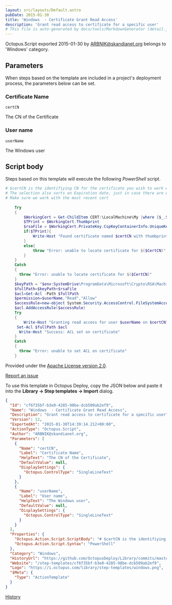 ```yaml
---
layout: src/layouts/Default.astro
pubDate: 2015-01-30
title: 'Windows  - Certificate Grant Read Access'
description: 'Grant read access to certificate for a specific user'
# This file is auto-generated by docs/tools/MarkdownGenerator (detail.js)
---
```


Octopus.Script exported 2015-01-30 by ARBNIK@skandianet.org belongs to 'Windows' category.

## Parameters

When steps based on the template are included in a project's deployment process, the parameters below can be set.


<div class="param">

### Certificate Name

`certCN`

The CN of the Certificate

</div>
        
<div class="param">

### User name

`userName`

The Windows user

</div>
        

## Script body

Steps based on this template will execute the following *PowerShell* script.

```PowerShell
# $certCN is the identifiying CN for the certificate you wish to work with
# The selection also sorts on Expiration date, just in case there are old expired certs still in the certificate store.
# Make sure we work with the most recent cert
    
    Try
    {
        $WorkingCert = Get-ChildItem CERT:\LocalMachine\My |where {$_.Subject -match $certCN} | sort $_.NotAfter -Descending | select -first 1 -erroraction STOP
        $TPrint = $WorkingCert.Thumbprint
        $rsaFile = $WorkingCert.PrivateKey.CspKeyContainerInfo.UniqueKeyContainerName
        if($TPrint){
            Write-Host "Found certificate named $certCN with thumbprint $TPrint"
        }
        else{
            throw "Error: unable to locate certificate for $($CertCN)"
        }
    }
    Catch
    {
      throw "Error: unable to locate certificate for $($CertCN)"
    }
    $keyPath = "$env:SystemDrive\ProgramData\Microsoft\Crypto\RSA\MachineKeys\"
    $fullPath=$keyPath+$rsaFile
    $acl=Get-Acl -Path $fullPath
    $permission=$userName,"Read","Allow"
    $accessRule=new-object System.Security.AccessControl.FileSystemAccessRule $permission
    $acl.AddAccessRule($accessRule)
    Try 
    {
        Write-Host "Granting read access for user $userName on $certCN"
     Set-Acl $fullPath $acl
      Write-Host "Success: ACL set on certificate"
    }
    Catch
    {
      throw "Error: unable to set ACL on certificate"
    }
```

Provided under the [Apache License version 2.0](https://github.com/OctopusDeploy/Library/blob/master/LICENSE.txt).

[Report an issue](https://github.com/OctopusDeploy/Library/issues/new?assignees=&labels=&projects=&template=bug-report.yml&title=Issue%20with%20Windows%20%20-%20Certificate%20Grant%20Read%20Access&step-template=Windows%20%20-%20Certificate%20Grant%20Read%20Access)

<div class="get-json">

To use this template in Octopus Deploy, copy the JSON below and paste it into the **Library → Step templates → Import** dialog.

```json
{
  "Id": "cf6f35bf-b3e0-4285-98be-dcb509ab2ef9",
  "Name": "Windows  - Certificate Grant Read Access",
  "Description": "Grant read access to certificate for a specific user",
  "Version": 12,
  "ExportedAt": "2015-01-30T14:39:14.212+00:00",
  "ActionType": "Octopus.Script",
  "Author": "ARBNIK@skandianet.org",
  "Parameters": [
    {
      "Name": "certCN",
      "Label": "Certificate Name",
      "HelpText": "The CN of the Certificate",
      "DefaultValue": null,
      "DisplaySettings": {
        "Octopus.ControlType": "SingleLineText"
      }
    },
    {
      "Name": "userName",
      "Label": "User name",
      "HelpText": "The Windows user",
      "DefaultValue": null,
      "DisplaySettings": {
        "Octopus.ControlType": "SingleLineText"
      }
    }
  ],
  "Properties": {
    "Octopus.Action.Script.ScriptBody": "# $certCN is the identifiying CN for the certificate you wish to work with\n# The selection also sorts on Expiration date, just in case there are old expired certs still in the certificate store.\n# Make sure we work with the most recent cert\n    \n    Try\n    {\n        $WorkingCert = Get-ChildItem CERT:\\LocalMachine\\My |where {$_.Subject -match $certCN} | sort $_.NotAfter -Descending | select -first 1 -erroraction STOP\n        $TPrint = $WorkingCert.Thumbprint\n        $rsaFile = $WorkingCert.PrivateKey.CspKeyContainerInfo.UniqueKeyContainerName\n        if($TPrint){\n            Write-Host \"Found certificate named $certCN with thumbprint $TPrint\"\n        }\n        else{\n            throw \"Error: unable to locate certificate for $($CertCN)\"\n        }\n    }\n    Catch\n    {\n      throw \"Error: unable to locate certificate for $($CertCN)\"\n    }\n    $keyPath = \"$env:SystemDrive\\ProgramData\\Microsoft\\Crypto\\RSA\\MachineKeys\\\"\n    $fullPath=$keyPath+$rsaFile\n    $acl=Get-Acl -Path $fullPath\n    $permission=$userName,\"Read\",\"Allow\"\n    $accessRule=new-object System.Security.AccessControl.FileSystemAccessRule $permission\n    $acl.AddAccessRule($accessRule)\n    Try \n    {\n        Write-Host \"Granting read access for user $userName on $certCN\"\n     Set-Acl $fullPath $acl\n      Write-Host \"Success: ACL set on certificate\"\n    }\n    Catch\n    {\n      throw \"Error: unable to set ACL on certificate\"\n    }",
    "Octopus.Action.Script.Syntax": "PowerShell"
  },
  "Category": "Windows",
  "HistoryUrl": "https://github.com/OctopusDeploy/Library/commits/master/step-templates//opt/buildagent/work/75443764cd38076d/step-templates/windows-certificate-grant-read-access.json",
  "Website": "/step-templates/cf6f35bf-b3e0-4285-98be-dcb509ab2ef9",
  "Logo": "https://i.octopus.com/library/step-templates/windows.png",
  "$Meta": {
    "Type": "ActionTemplate"
  }
}
```

[History](https://github.com/OctopusDeploy/Library/commits/master/step-templates/https://github.com/OctopusDeploy/Library/commits/master/step-templates//opt/buildagent/work/75443764cd38076d/step-templates/windows-certificate-grant-read-access.json)

</div>
